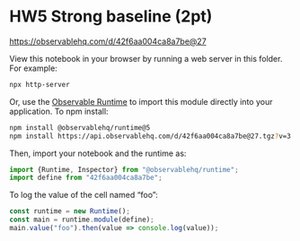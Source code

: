 # HW5 Strong baseline (2pt)

https://observablehq.com/d/42f6aa004ca8a7be@27

View this notebook in your browser by running a web server in this folder. For
example:

~~~sh
npx http-server
~~~

Or, use the [Observable Runtime](https://github.com/observablehq/runtime) to
import this module directly into your application. To npm install:

~~~sh
npm install @observablehq/runtime@5
npm install https://api.observablehq.com/d/42f6aa004ca8a7be@27.tgz?v=3
~~~

Then, import your notebook and the runtime as:

~~~js
import {Runtime, Inspector} from "@observablehq/runtime";
import define from "42f6aa004ca8a7be";
~~~

To log the value of the cell named “foo”:

~~~js
const runtime = new Runtime();
const main = runtime.module(define);
main.value("foo").then(value => console.log(value));
~~~
